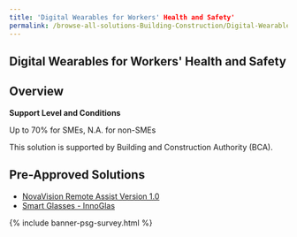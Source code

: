 ```yaml
---
title: 'Digital Wearables for Workers' Health and Safety'
permalink: /browse-all-solutions-Building-Construction/Digital-Wearables-for-Workers-Health-and-Safety
---
```


## Digital Wearables for Workers' Health and Safety
## Overview

**Support Level and Conditions**

Up to 70% for SMEs, N.A. for non-SMEs

This solution is supported by Building and Construction Authority (BCA).

## Pre-Approved Solutions

- <a href='/productivity-solutions-grant/solutionrepo/solution2409' target='_blank'>NovaVision Remote Assist Version 1.0</a><br>
- <a href='/productivity-solutions-grant/solutionrepo/solution2479' target='_blank'>Smart Glasses - InnoGlas</a><br>

{% include banner-psg-survey.html %}
